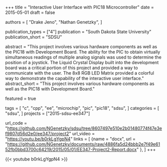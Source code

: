 +++
title = "Interactive User Interface with PIC18 Microcontroller"
date = 2015-05-01
draft = false

authors = [
  "Drake Jeno",
  "Nathan Genetzky",
]

publication_types = ["4"]
publication = "South Dakota State University"
publication_short = "SDSU"

abstract = "This project involves various hardware components as well as the PIC18 with Development Board. The ability for the PIC to obtain virtually simultaneous readings of multiple analog signals was used to determine the position of a joystick. The Liquid Crystal Display built into the development board was a critical portion of this project and provided a way to communicate with the user. The 8x8 RGB LED Matrix provided a colorful way to demonstrate the capability of the interactive user interface."
abstract_short = "This project involves various hardware components as well as the PIC18 with Development Board."

featured = true

tags = [
    "c",
    "cpp",
    "ee",
    "microchip",
    "pic",
    "pic18",
    "sdsu",
]
categories = [
    "sdsu",
]
projects = ["2015-sdsu-ee347"]

url_code = "https://github.com/NGenetzky/sdsu/tree/8607497e510e2b01480774f47e3ef9807d56d2e0/ee347/project2"
url_video = "https://youtu.be/b0rkLgYgpN4"
links = [
    {name = "docx", url = "https://github.com/NGenetzky/documents/raw/4886fa5d24bbb2e7f49e6152fb0bbd3700c64219/2015/05/01/EE347-Project2-Report.docx" },
]
+++

{{< youtube b0rkLgYgpN4 >}}
